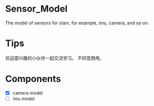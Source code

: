 # Sensor_Model
The model of sensors for slam, for example, imu, camera, and so on.

# Tips
欢迎感兴趣的小伙伴一起交流学习。
不同意商用。

# Components
- [x] camera model
- [ ] imu model